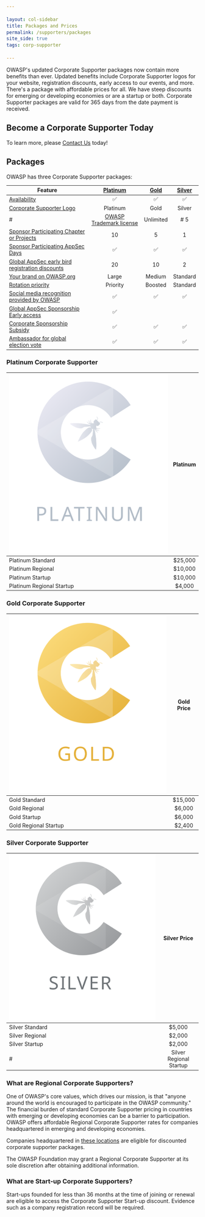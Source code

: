 ```yaml
---

layout: col-sidebar
title: Packages and Prices
permalink: /supporters/packages
site_side: true
tags: corp-supporter

---
```


OWASP's updated Corporate Supporter packages now contain more benefits than ever. Updated benefits include Corporate Supporter logos for your website, registration discounts, early access to our events, and more. There's a package with affordable prices for all. We have steep discounts for emerging or developing economies or are a startup or both. Corporate Supporter packages are valid for 365 days from the date payment is received. 

## Become a Corporate Supporter Today

To learn more, please [Contact Us](mailto:events@owasp.com) today!

## Packages

OWASP has three Corporate Supporter packages:

| Feature                                                                                                                       | [Platinum](#platinum-corporate-supporter) | [Gold](#gold-corporate-supporter) | [Silver](#silver-corporate-supporter) |
| ----------------------------------------------------------------------------------------------------------------------------- | :----------------------------------------: | :--------------------------------: | :------------------------------------: |
| [Availability](/supporters/benefits#packages-available-to-all)                                                                |                     ✅                      |                 ✅                  |                   ✅                    |
| [Corporate Supporter Logo](/supporters/benefits#corporate-member-logo)                                                 |                  Platinum                  |                Gold                |                 Silver                 |
#| [OWASP Trademark license](/supporters/benefits#owasp-trademark-license)                                                       |                 Unlimited                  |               #  5                  |                   1                    |
| [Sponsor Participating Chapter or Projects](/supporters/benefits#corporate-sponsorship-of-participating-projects-or-chapters) |                     10                     |                 5                  |                   1                    |
| [Sponsor Participating AppSec Days](/supporters/benefits#corporate-sponsorship-of-participating-appsec-days-events)           |                     ✅                      |                 ✅                  |                   ✅                    |
| [Global AppSec early bird registration discounts](/supporters/benefits#early-bird-global-appsec-registrations)                |                     20                     |                 10                 |                   2                    |
| [Your brand on OWASP.org](/supporters/benefits#your-logo-on-owasporg)                                                         |                   Large                    |               Medium               |                Standard                |
| [Rotation priority](/supporters/benefits#rotation-priority)                                                                   |                  Priority                  |              Boosted               |                Standard                |
| [Social media recognition provided by OWASP](/supporters/benefits#social-media-recognition)                                                     |                   ✅                    |               ✅                |                 ✅                  |
| [Global AppSec Sponsorship Early access](/supporters/benefits#early-access-to-global-appsec-sponsorship)                      |                     ✅                      |                                    |                                        |
| [Corporate Sponsorship Subsidy](/supporters/benefits#global-appsec-corporate-event-sponsorship-subsidy)                       |                     ✅                      |                 ✅                  |                   ✅                    |
| [Ambassador for global election vote](/supporters/benefits#ambassador-for-owasp-board-of-directors-election-vote)             |                     ✅                      |                 ✅                  |                   ✅                    |

### Platinum Corporate Supporter

| ![Platinum](/assets/images/corp-membership-icons/OWASP_Tier_Platinum.svg) | Platinum |
| ------------------------------------------------------------------------- | :------: |
| Platinum Standard                                                         | \$25,000 |
| Platinum Regional                                                         | \$10,000 |
| Platinum Startup                                                          | \$10,000 |
| Platinum Regional Startup                                                 | \$4,000  |

### Gold Corporate Supporter

| ![Gold](/assets/images/corp-membership-icons/OWASP_Tier_icons_Gold.svg) | Gold Price |
| ----------------------------------------------------------------------- | :--------: |
| Gold Standard                                                           |  \$15,000  |
| Gold Regional                                                           |  \$6,000   |
| Gold Startup                                                            |  \$6,000   |
| Gold Regional Startup                                                   |  \$2,400   |

### Silver Corporate Supporter

| ![Silver](/assets/images/corp-membership-icons/OWASP_Tier_icons_Silver.svg) | Silver Price |
| --------------------------------------------------------------------------- | :----------: |
| Silver Standard                                                             |   \$5,000    |
| Silver Regional                                                             |   \$2,000    |
| Silver Startup                                                              |   \$2,000    |
#| Silver Regional Startup                                                     |    \$800     |

### What are Regional Corporate Supporters?

One of OWASP's core values, which drives our mission, is that "anyone around the world is encouraged to participate in the OWASP community." The financial burden of standard Corporate Supporter pricing in countries with emerging or developing economies can be a barrier to participation. OWASP offers affordable Regional Corporate Supporter rates for companies headquartered in emerging and developing economies.

Companies headquartered in [these locations](https://owasp.org/membership/discounts/) are eligible for discounted corporate supporter packages.

The OWASP Foundation may grant a Regional Corporate Supporter at its sole discretion after obtaining additional information.

### What are Start-up Corporate Supporters?

Start-ups founded for less than 36 months at the time of joining or renewal are eligible to access the Corporate Supporter Start-up discount. Evidence such as a company registration record will be required.
